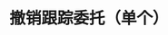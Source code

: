 ---
title: 撤销跟踪委托（单个）
position_number: 14
type: post
description: /v1/future-u/trade/entrust/cancel-track
remark: Content-Type = application/x-www-form-urlencoded
parameters:
    -
        name: trackId
        type: integer
        mandatory: true
        default: N/A
        description: 跟踪委托id
        ranges: 
content_markdown: |-

                 #### **限流规则**

                 200/s/apikey
left_code_blocks:
    -
        code_block: 
        title: Java
        language: java
right_code_blocks:
    - code_block: |-
        {
          "msgInfo": {
            "code": "",
            "msg": ""
          },
          "msg": "",
          "data": {},
          "code": 200
        }
      title: Response
      language: json
---